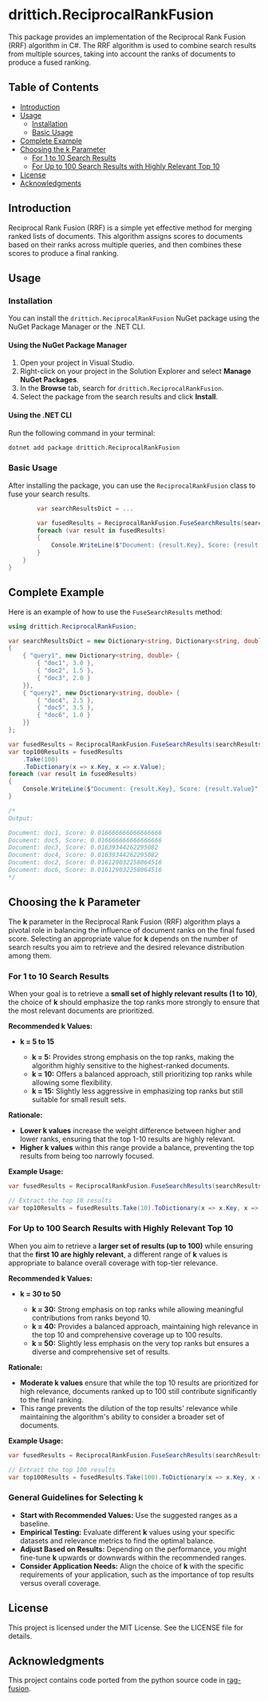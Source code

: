 # drittich.ReciprocalRankFusion

This package provides an implementation of the Reciprocal Rank Fusion (RRF) algorithm in C#. The RRF algorithm is used to combine search results from multiple sources, taking into account the ranks of documents to produce a fused ranking.

## Table of Contents

- [Introduction](#introduction)
- [Usage](#usage)
  - [Installation](#installation)
  - [Basic Usage](#basic-usage)
- [Complete Example](#complete-example)
- [Choosing the k Parameter](#choosing-the-k-parameter)
  - [For 1 to 10 Search Results](#for-1-to-10-search-results)
  - [For Up to 100 Search Results with Highly Relevant Top 10](#for-up-to-100-search-results-with-highly-relevant-top-10)
- [License](#license)
- [Acknowledgments](#acknowledgments)

## Introduction

Reciprocal Rank Fusion (RRF) is a simple yet effective method for merging ranked lists of documents. This algorithm assigns scores to documents based on their ranks across multiple queries, and then combines these scores to produce a final ranking.

## Usage

### Installation

You can install the `drittich.ReciprocalRankFusion` NuGet package using the NuGet Package Manager or the .NET CLI.

#### Using the NuGet Package Manager

1. Open your project in Visual Studio.
2. Right-click on your project in the Solution Explorer and select **Manage NuGet Packages**.
3. In the **Browse** tab, search for `drittich.ReciprocalRankFusion`.
4. Select the package from the search results and click **Install**.

#### Using the .NET CLI

Run the following command in your terminal:

```bash
dotnet add package drittich.ReciprocalRankFusion
```

### Basic Usage

After installing the package, you can use the `ReciprocalRankFusion` class to fuse your search results.

```csharp
        var searchResultsDict = ...

        var fusedResults = ReciprocalRankFusion.FuseSearchResults(searchResultsDict);
        foreach (var result in fusedResults)
        {
            Console.WriteLine($"Document: {result.Key}, Score: {result.Value}");
        }
    }
}
```

## Complete Example

Here is an example of how to use the `FuseSearchResults` method:

```csharp
using drittich.ReciprocalRankFusion;

var searchResultsDict = new Dictionary<string, Dictionary<string, double>>
{
    { "query1", new Dictionary<string, double> { 
        { "doc1", 3.0 }, 
        { "doc2", 1.5 }, 
        { "doc3", 2.0 } 
    }},
    { "query2", new Dictionary<string, double> { 
        { "doc4", 2.5 }, 
        { "doc5", 3.5 }, 
        { "doc6", 1.0 } 
    }}
};

var fusedResults = ReciprocalRankFusion.FuseSearchResults(searchResultsDict);
var top100Results = fusedResults
    .Take(100)
    .ToDictionary(x => x.Key, x => x.Value);
foreach (var result in fusedResults)
{
    Console.WriteLine($"Document: {result.Key}, Score: {result.Value}");
}

/*
Output:

Document: doc1, Score: 0.016666666666666666
Document: doc5, Score: 0.016666666666666666
Document: doc3, Score: 0.01639344262295082
Document: doc4, Score: 0.01639344262295082
Document: doc2, Score: 0.016129032258064516
Document: doc6, Score: 0.016129032258064516
*/
```

## Choosing the k Parameter

The **k** parameter in the Reciprocal Rank Fusion (RRF) algorithm plays a pivotal role in balancing the influence of document ranks on the final fused score. Selecting an appropriate value for **k** depends on the number of search results you aim to retrieve and the desired relevance distribution among them.

### For 1 to 10 Search Results

When your goal is to retrieve a **small set of highly relevant results (1 to 10)**, the choice of **k** should emphasize the top ranks more strongly to ensure that the most relevant documents are prioritized.

**Recommended k Values:**

- **k = 5 to 15**

  - **k = 5:** Provides strong emphasis on the top ranks, making the algorithm highly sensitive to the highest-ranked documents.
  - **k = 10:** Offers a balanced approach, still prioritizing top ranks while allowing some flexibility.
  - **k = 15:** Slightly less aggressive in emphasizing top ranks but still suitable for small result sets.

**Rationale:**

- **Lower k values** increase the weight difference between higher and lower ranks, ensuring that the top 1-10 results are highly relevant.
- **Higher k values** within this range provide a balance, preventing the top results from being too narrowly focused.

**Example Usage:**

```csharp
var fusedResults = ReciprocalRankFusion.FuseSearchResults(searchResultsDict, k: 10);

// Extract the top 10 results
var top10Results = fusedResults.Take(10).ToDictionary(x => x.Key, x => x.Value);
```

### For Up to 100 Search Results with Highly Relevant Top 10

When you aim to retrieve a **larger set of results (up to 100)** while ensuring that the **first 10 are highly relevant**, a different range of **k** values is appropriate to balance overall coverage with top-tier relevance.

**Recommended k Values:**

- **k = 30 to 50**

  - **k = 30:** Strong emphasis on top ranks while allowing meaningful contributions from ranks beyond 10.
  - **k = 40:** Provides a balanced approach, maintaining high relevance in the top 10 and comprehensive coverage up to 100 results.
  - **k = 50:** Slightly less emphasis on the very top ranks but ensures a diverse and comprehensive set of results.

**Rationale:**

- **Moderate k values** ensure that while the top 10 results are prioritized for high relevance, documents ranked up to 100 still contribute significantly to the final ranking.
- This range prevents the dilution of the top results' relevance while maintaining the algorithm's ability to consider a broader set of documents.

**Example Usage:**

```csharp
var fusedResults = ReciprocalRankFusion.FuseSearchResults(searchResultsDict, k: 40);

// Extract the top 100 results
var top100Results = fusedResults.Take(100).ToDictionary(x => x.Key, x => x.Value);
```

### General Guidelines for Selecting k

- **Start with Recommended Values:** Use the suggested ranges as a baseline.
- **Empirical Testing:** Evaluate different **k** values using your specific datasets and relevance metrics to find the optimal balance.
- **Adjust Based on Results:** Depending on the performance, you might fine-tune **k** upwards or downwards within the recommended ranges.
- **Consider Application Needs:** Align the choice of **k** with the specific requirements of your application, such as the importance of top results versus overall coverage.

## License

This project is licensed under the MIT License. See the LICENSE file for details. 

## Acknowledgments

This project contains code ported from the python source code in [rag-fusion](https://github.com/Raudaschl/rag-fusion).
